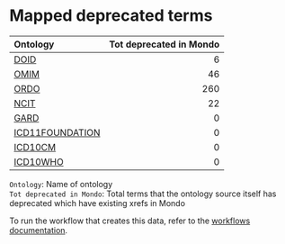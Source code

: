 # Mapped deprecated terms
| Ontology                                                  |   Tot deprecated in Mondo |
|:----------------------------------------------------------|--------------------------:|
| [DOID](./mapped_deprecated_doid.md)                       |                         6 |
| [OMIM](./mapped_deprecated_omim.md)                       |                        46 |
| [ORDO](./mapped_deprecated_ordo.md)                       |                       260 |
| [NCIT](./mapped_deprecated_ncit.md)                       |                        22 |
| [GARD](./mapped_deprecated_gard.md)                       |                         0 |
| [ICD11FOUNDATION](./mapped_deprecated_icd11foundation.md) |                         0 |
| [ICD10CM](./mapped_deprecated_icd10cm.md)                 |                         0 |
| [ICD10WHO](./mapped_deprecated_icd10who.md)               |                         0 |

`Ontology`: Name of ontology    
`Tot deprecated in Mondo`: Total terms that the ontology source itself has deprecated which have existing xrefs in Mondo

To run the workflow that creates this data, refer to the [workflows documentation](../developer/workflows.md).